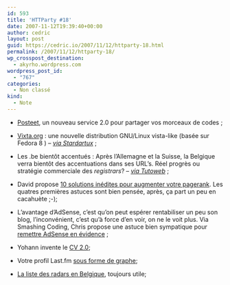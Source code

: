 ```yaml
---
id: 593
title: 'HTTParty #18'
date: 2007-11-12T19:39:40+00:00
author: cedric
layout: post
guid: https://cedric.io/2007/11/12/httparty-18.html
permalink: /2007/11/12/httparty-18/
wp_crosspost_destination:
  - akyrho.wordpress.com
wordpress_post_id:
  - "767"
categories:
  - Non classé
kind:
  - Note
---
```

  * [Posteet](http://www.posteet.com), un nouveau service 2.0 pour partager vos morceaux de codes ;

  * [Vixta.org](http://www.vixta.org/) : une nouvelle distribution GNU/Linux vista-like (basée sur Fedora 8 ) &#8211; [_via Stardartux_](http://standartux.fr/index.php?post/2007/11/10/Vixtaorg-095-%3A-ca-ressemble-a-Vista-mais-cest-sous-GNU/Linux) ;

  * Les .be bientôt accentués : Après l’Allemagne et la Suisse, la Belgique verra bientôt des accentuations dans ses URL’s. Réel progrès ou stratégie commerciale des _registrars_? &#8211; [_via Tutoweb_](http://www.tutoweb.com/blog/11-11-2007/bientot-les-be-accentues/) ;

  * David propose [10 solutions inédites pour augmenter votre pagerank](http://www.biologeek.com/journal/index.php/10-solutions-inedites-pour-ameliorer-votre-pagerank). Les quatres premières astuces sont bien pensée, après, ça part un peu en cacahuète ;-);

  * L’avantage d’AdSense, c’est qu’on peut espérer rentabiliser un peu son blog, l’inconvénient, c’est qu’à force d’en voir, on ne le voit plus. Via Smashing Coding, Chris propose une astuce bien sympatique pour [remettre AdSense en évidence](http://smashingcoding.com/2007/11/04/une-integration-dadsense-reussie/) ;

  * Yohann invente le [CV 2.0](http://www.spawnrider.net/blogs/2007/10/29/un-cv-a-la-sauce-web-20/);

  * Votre profil Last.fm [sous forme de graphe](http://blog.sietch-tabr.com/index.php/post/2007/10/29/graphe-lastfm);

  * [La liste des radars en Belgique](http://spreadsheets.google.com/pub?key=pr9cC2H08y7cg2uVtGpu5eA), toujours utile;